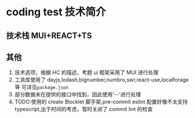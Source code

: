 # coding test 技术简介

## 技术栈 MUI+REACT+TS

## 其他

1. 技术选项，根据 HC 的描述，考题 ui 框架采用了 MUI 进行处理
2. 工具库使用了 dayjs,lodash,bignumber,numbro,swr,react-use,localforage 等 可详见`package.json`
3. 部分数据未在提供的接口中找到，因此使用'--'进行处理
4. TODO:使用的 create Blocklet 脚手架,pre-commit eslint 配置好像不太支持 typescript,出于时间的考虑，暂时关闭了 commit lint 的检查
